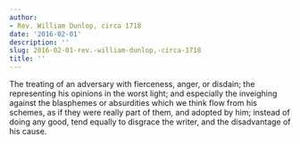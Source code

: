 ```yaml
---
author:
- Rev. William Dunlop, circa 1718
date: '2016-02-01'
description: ''
slug: 2016-02-01-rev.-william-dunlop,-circa-1718
title: ''
---
```

The treating of an adversary with fierceness, anger, or disdain; the representing his opinions in the worst light; and especially the inveighing against the blasphemes or absurdities which we think flow from his schemes, as if they were really part of them, and adopted by him; instead of doing any good, tend equally to disgrace the writer, and the disadvantage of his cause.



